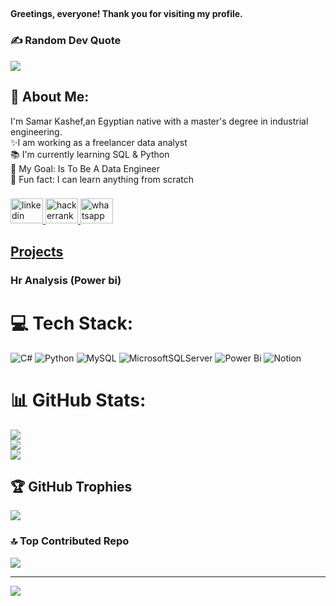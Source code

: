 ## <h4 align="left">Greetings, everyone! Thank you for visiting my profile.</h4>

### ✍️ Random Dev Quote
![](https://quotes-github-readme.vercel.app/api?type=vetical&theme=light)

## 💫 About Me:
I'm Samar Kashef,an Egyptian native with a master's degree in industrial engineering.<br> 
✨I am working as a freelancer data analyst <br>
📚 I'm currently learning SQL & Python<br> 
🎯 My Goal: Is To Be A Data Engineer<br> 
🎲 Fun fact: I can learn anything from scratch<br>

###

<div align="left">
  <a href="https://www.linkedin.com/in/samar-kashef/" target="_blank">
    <img src="https://raw.githubusercontent.com/maurodesouza/profile-readme-generator/master/src/assets/icons/social/linkedin/default.svg" width="52" height="40" alt="linkedin logo"  />
  </a>
  <a href="https://www.hackerrank.com/profile/freesamarmasa" target="_blank">
    <img src="https://raw.githubusercontent.com/maurodesouza/profile-readme-generator/master/src/assets/icons/social/hackerrank/default.svg" width="52" height="40" alt="hackerrank logo"  />
  </a>
  <a href="https://wa.me/qr/JC6HQ6TZVYX7E1" target="_blank">
    <img src="https://raw.githubusercontent.com/maurodesouza/profile-readme-generator/master/src/assets/icons/social/whatsapp/default.svg" width="52" height="40" alt="whatsapp logo"  />
  </a>
</div>

## [Projects](https://github.com/Samarkashef/Power-Bi)
###  Hr Analysis (Power bi)

# 💻 Tech Stack:
![C#](https://img.shields.io/badge/c%23-%23239120.svg?style=for-the-badge&logo=csharp&logoColor=white) ![Python](https://img.shields.io/badge/python-3670A0?style=for-the-badge&logo=python&logoColor=ffdd54) ![MySQL](https://img.shields.io/badge/mysql-4479A1.svg?style=for-the-badge&logo=mysql&logoColor=white) ![MicrosoftSQLServer](https://img.shields.io/badge/Microsoft%20SQL%20Server-CC2927?style=for-the-badge&logo=microsoft%20sql%20server&logoColor=white) ![Power Bi](https://img.shields.io/badge/power_bi-F2C811?style=for-the-badge&logo=powerbi&logoColor=black) ![Notion](https://img.shields.io/badge/Notion-%23000000.svg?style=for-the-badge&logo=notion&logoColor=white)

# 📊 GitHub Stats:
![](https://github-readme-stats.vercel.app/api?username=Samarkashef&theme=gruvbox&hide_border=false&include_all_commits=false&count_private=false)<br/>
![](https://github-readme-streak-stats.herokuapp.com/?user=Samarkashef&theme=gruvbox&hide_border=false)<br/>
![](https://github-readme-stats.vercel.app/api/top-langs/?username=Samarkashef&theme=gruvbox&hide_border=false&include_all_commits=false&count_private=false&layout=compact)

## 🏆 GitHub Trophies
![](https://github-profile-trophy.vercel.app/?username=Samarkashef&theme=gruvbox&no-frame=true&no-bg=true&margin-w=4)


### 🔝 Top Contributed Repo
![](https://github-contributor-stats.vercel.app/api?username=Samarkashef&limit=5&theme=gruvbox_light&combine_all_yearly_contributions=true)

---
[![](https://visitcount.itsvg.in/api?id=Samarkashef&icon=2&color=2)](https://visitcount.itsvg.in)







